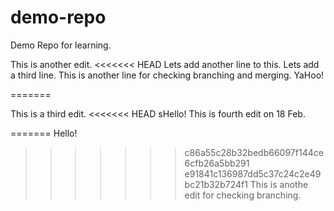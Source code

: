 # demo-repo
Demo Repo for learning.

This is another edit.
<<<<<<< HEAD
Lets add another line to this.
Lets add a third line.
This is another line for checking branching and merging.
YaHoo!

=======

This is a third edit.
<<<<<<< HEAD
sHello!
This is fourth edit on 18 Feb.

=======
Hello!
>>>>>>> c86a55c28b32bedb66097f144ce6cfb26a5bb291
>>>>>>> e91841c136987dd5c37c24c2e49bc21b32b724f1
This is anothe edit for checking branching.

